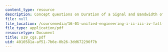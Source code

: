 ```yaml
---
content_type: resource
description: Concept questions on Duration of a Signal and Bandwidth of a Signal.
file: null
file_location: /coursemedia/16-01-unified-engineering-i-ii-iii-iv-fall-2005-spring-2006/4010581aaf517b6e0b263dd672296f7b_s19_cgs.pdf
file_type: application/pdf
resourcetype: Document
title: s19_cgs.pdf
uid: 4010581a-af51-7b6e-0b26-3dd672296f7b
---
```

